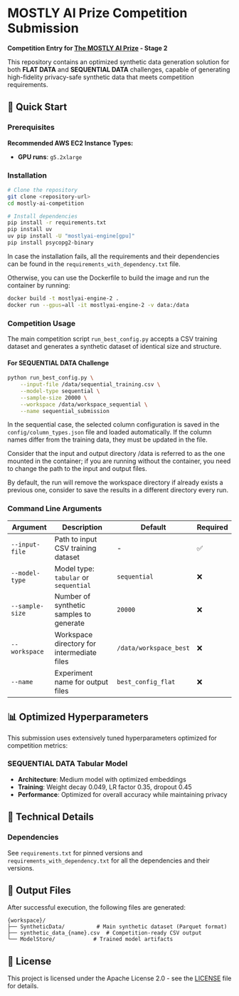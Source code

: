 # MOSTLY AI Prize Competition Submission



**Competition Entry for [The MOSTLY AI Prize](https://www.mostlyaiprize.com/) - Stage 2**

This repository contains an optimized synthetic data generation solution for both **FLAT DATA** and **SEQUENTIAL DATA** challenges, capable of generating high-fidelity privacy-safe synthetic data that meets competition requirements.


## 🚀 Quick Start

### Prerequisites

**Recommended AWS EC2 Instance Types:**
- **GPU runs**: `g5.2xlarge` 

### Installation

```bash
# Clone the repository
git clone <repository-url>
cd mostly-ai-competition

# Install dependencies
pip install -r requirements.txt
pip install uv
uv pip install -U "mostlyai-engine[gpu]"
pip install psycopg2-binary
```

In case the installation fails, all the requirements and their dependencies can be found in the `requirements_with_dependency.txt` file.


Otherwise, you can use the Dockerfile to build the image and run the container by running:
```bash
docker build -t mostlyai-engine-2 .
docker run --gpus=all -it mostlyai-engine-2 -v data:/data
```

### Competition Usage

The main competition script `run_best_config.py` accepts a CSV training dataset and generates a synthetic dataset of identical size and structure.

#### For SEQUENTIAL DATA Challenge

```bash
python run_best_config.py \
    --input-file /data/sequential_training.csv \
    --model-type sequential \
    --sample-size 20000 \
    --workspace /data/workspace_sequential \
    --name sequential_submission
```
In the sequential case, the selected column configuration is saved in the `config/column_types.json` file and loaded automatically. If the column names differ from the training data, they must be updated in the file.

Consider that the input and output directory /data is referred to as the one mounted in the container; if you are running without the container, you need to change the path to the input and output files.

By default, the run will remove the workspace directory if already exists a previous one, consider to save the results in a different directory every run.

### Command Line Arguments

| Argument | Description | Default | Required |
|----------|-------------|---------|----------|
| `--input-file` | Path to input CSV training dataset | - | ✅ |
| `--model-type` | Model type: `tabular` or `sequential` | `sequential` | ❌ |
| `--sample-size` | Number of synthetic samples to generate | `20000` | ❌ |
| `--workspace` | Workspace directory for intermediate files | `/data/workspace_best` | ❌ |
| `--name` | Experiment name for output files | `best_config_flat` | ❌ |

## 📊 Optimized Hyperparameters

This submission uses extensively tuned hyperparameters optimized for competition metrics:

### SEQUENTIAL DATA Tabular Model
- **Architecture**: Medium model with optimized embeddings
- **Training**: Weight decay 0.049, LR factor 0.35, dropout 0.45
- **Performance**: Optimized for overall accuracy while maintaining privacy


## 🔧 Technical Details

### Dependencies

See `requirements.txt` for pinned versions and `requirements_with_dependency.txt` for all the dependencies and their versions.


## 📁 Output Files

After successful execution, the following files are generated:

```
{workspace}/
├── SyntheticData/          # Main synthetic dataset (Parquet format)
├── synthetic_data_{name}.csv  # Competition-ready CSV output
└── ModelStore/            # Trained model artifacts
```


## 📜 License

This project is licensed under the Apache License 2.0 - see the [LICENSE](LICENSE) file for details.


